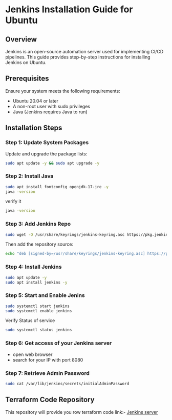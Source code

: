 # Jenkins Installation Guide for Ubuntu

## Overview
Jenkins is an open-source automation server used for implementing CI/CD pipelines. This guide provides step-by-step instructions for installing Jenkins on Ubuntu.

## Prerequisites
Ensure your system meets the following requirements:
- Ubuntu 20.04 or later
- A non-root user with sudo privileges
- Java (Jenkins requires Java to run)

## Installation Steps

### Step 1: Update System Packages
Update and upgrade the package lists:

```sh
sudo apt update -y && sudo apt upgrade -y
```

### Step 2: Install Java
```sh
sudo apt install fontconfig openjdk-17-jre -y
java -version
```
verify it
```sh
java -version
```

### Step 3: Add Jenkins Repo
```sh
sudo wget -O /usr/share/keyrings/jenkins-keyring.asc https://pkg.jenkins.io/debian-stable/jenkins.io-2023.key
```
Then add the repository source:
```sh
echo "deb [signed-by=/usr/share/keyrings/jenkins-keyring.asc] https://pkg.jenkins.io/debian-stable binary/" | sudo tee /etc/apt/sources.list.d/jenkins.list > /dev/null
```

### Step 4: Install Jenkins
```sh
sudo apt update -y
sudo apt install jenkins -y
```

### Step 5: Start and Enable Jenins
```sh
sudo systemctl start jenkins
sudo systemctl enable jenkins
```
Verify Status of service
```sh
sudo systemctl status jenkins
```

### Step 6: Get access of your Jenkins server
- open web browser
- search for your IP with port 8080

### Step 7: Retrieve Admin Password
```sh
sudo cat /var/lib/jenkins/secrets/initialAdminPassword
```

## Terraform Code Repository
This repository will provide you row terraform code
link:- [Jenkins server](https://github.com/omkarrathod123/Jenkins-Server)

